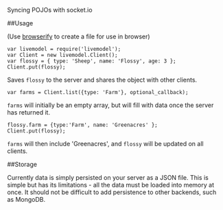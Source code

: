 Syncing POJOs with socket.io

##Usage

(Use [browserify](http://browserify.org/) to create a file for use in browser)


    var livemodel = require('livemodel');
    var Client = new livemodel.Client();
    var flossy = { type: 'Sheep', name: 'Flossy', age: 3 };
    Client.put(flossy); 

 Saves `flossy` to the server and shares the object with other clients.


    var farms = Client.list({type: 'Farm'}, optional_callback); 


`farms` will initially be an empty array, but will fill with data once
the server has returned it.

    flossy.farm = {type:'Farm', name: 'Greenacres' };
    Client.put(flossy);

`farms` will then include 'Greenacres', and `flossy` will be updated on
all clients.


##Storage

Currently data is simply persisted on your server as a JSON file. This
is simple but has its limitations - all the data must be loaded into
memory at once. It should not be difficult to add persistence to other
backends, such as MongoDB.

